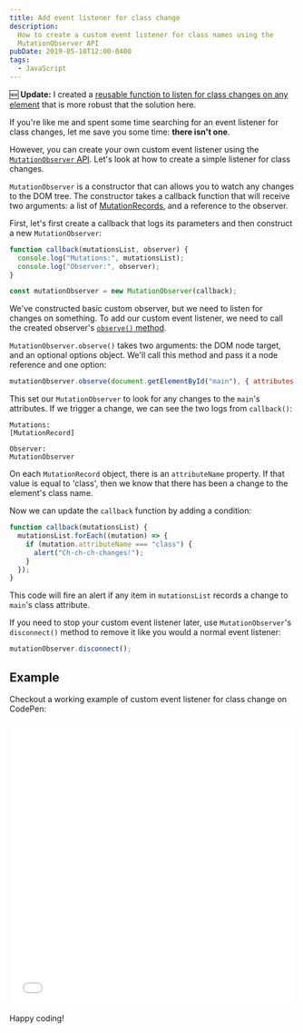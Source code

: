 ```yaml
---
title: Add event listener for class change
description:
  How to create a custom event listener for class names using the
  MutationObserver API
pubDate: 2019-05-10T12:00-0400
tags:
  - JavaScript
---
```


🆕 **Update:** I created a
[reusable function to listen for class changes on any element](/articles/listen-for-class-change-in-javascript)
that is more robust that the solution here.

If you're like me and spent some time searching for an event listener for class
changes, let me save you some time: **there isn't one**.

However, you can create your own custom event listener using the
[`MutationObserver` API](https://developer.mozilla.org/en-US/docs/Web/API/MutationObserver).
Let's look at how to create a simple listener for class changes.

`MutationObserver` is a constructor that can allows you to watch any changes to
the DOM tree. The constructor takes a callback function that will receive two
arguments: a list of
[MutationRecords](https://developer.mozilla.org/en-US/docs/Web/API/MutationRecord),
and a reference to the observer.

First, let's first create a callback that logs its parameters and then construct
a new `MutationObserver`:

```js
function callback(mutationsList, observer) {
  console.log("Mutations:", mutationsList);
  console.log("Observer:", observer);
}

const mutationObserver = new MutationObserver(callback);
```

We've constructed basic custom observer, but we need to listen for changes on
something. To add our custom event listener, we need to call the created
observer's
[`observe()` method](https://developer.mozilla.org/en-US/docs/Web/API/MutationObserver/observe).

`MutationObserver.observe()` takes two arguments: the DOM node target, and an
optional options object. We'll call this method and pass it a node reference and
one option:

```js
mutationObserver.observe(document.getElementById("main"), { attributes: true });
```

This set our `MutationObserver` to look for any changes to the `main`'s
attributes. If we trigger a change, we can see the two logs from `callback()`:

```
Mutations:
[MutationRecord]

Observer:
MutationObserver
```

On each `MutationRecord` object, there is an `attributeName` property. If that
value is equal to 'class', then we know that there has been a change to the
element's class name.

Now we can update the `callback` function by adding a condition:

<!-- ```js/0-5 -->

```js
function callback(mutationsList) {
  mutationsList.forEach((mutation) => {
    if (mutation.attributeName === "class") {
      alert("Ch-ch-ch-changes!");
    }
  });
}
```

This code will fire an alert if any item in `mutationsList` records a change to
`main`'s class attribute.

If you need to stop your custom event listener later, use `MutationObserver`'s
`disconnect()` method to remove it like you would a normal event listener:

```js
mutationObserver.disconnect();
```

## Example

Checkout a working example of custom event listener for class change on CodePen:

<iframe height="500" style="width: 100%;" scrolling="no" title="Event listener for class change" src="//codepen.io/SeanMcP/embed/preview/RmWJvV/?height=500&theme-id=0&default-tab=js,result" frameborder="no" allowtransparency="true" allowfullscreen="true">
  See the Pen <a href='https://codepen.io/SeanMcP/pen/RmWJvV/'>Event listener for class change</a> by Sean McPherson
  (<a href='https://codepen.io/SeanMcP'>@SeanMcP</a>) on <a href='https://codepen.io'>CodePen</a>.
</iframe>

Happy coding!

